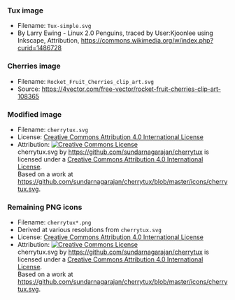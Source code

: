 ### Tux image
* Filename: ```Tux-simple.svg```
* By Larry Ewing - Linux 2.0 Penguins, traced by User:Kjoonlee using Inkscape, Attribution, https://commons.wikimedia.org/w/index.php?curid=1486728


### Cherries image
* Filename: ```Rocket_Fruit_Cherries_clip_art.svg```
* Source: https://4vector.com/free-vector/rocket-fruit-cherries-clip-art-108365

### Modified image
* Filename: ```cherrytux.svg```
* License: [Creative Commons Attribution 4.0 International License](http://creativecommons.org/licenses/by/4.0/)
* Attribution: <a rel="license" href="http://creativecommons.org/licenses/by/4.0/"><img alt="Creative Commons License" style="border-width:0" src="https://i.creativecommons.org/l/by/4.0/80x15.png" /></a><br /><span xmlns:dct="http://purl.org/dc/terms/" href="http://purl.org/dc/dcmitype/StillImage" property="dct:title" rel="dct:type">cherrytux.svg</span> by <a xmlns:cc="http://creativecommons.org/ns#" href="https://github.com/sundarnagarajan/cherrytux" property="cc:attributionName" rel="cc:attributionURL">https://github.com/sundarnagarajan/cherrytux</a> is licensed under a <a rel="license" href="http://creativecommons.org/licenses/by/4.0/">Creative Commons Attribution 4.0 International License</a>.<br />Based on a work at <a xmlns:dct="http://purl.org/dc/terms/" href="https://github.com/sundarnagarajan/cherrytux/blob/master/icons/cherrytux.svg" rel="dct:source">https://github.com/sundarnagarajan/cherrytux/blob/master/icons/cherrytux.svg</a>.

### Remaining PNG icons
* Filename: ```cherrytux*.png```
* Derived at various resolutions from ```cherrytux.svg```
* License: [Creative Commons Attribution 4.0 International License](http://creativecommons.org/licenses/by/4.0/)
* Attribution: <a rel="license" href="http://creativecommons.org/licenses/by/4.0/"><img alt="Creative Commons License" style="border-width:0" src="https://i.creativecommons.org/l/by/4.0/80x15.png" /></a><br /><span xmlns:dct="http://purl.org/dc/terms/" href="http://purl.org/dc/dcmitype/StillImage" property="dct:title" rel="dct:type">cherrytux.svg</span> by <a xmlns:cc="http://creativecommons.org/ns#" href="https://github.com/sundarnagarajan/cherrytux" property="cc:attributionName" rel="cc:attributionURL">https://github.com/sundarnagarajan/cherrytux</a> is licensed under a <a rel="license" href="http://creativecommons.org/licenses/by/4.0/">Creative Commons Attribution 4.0 International License</a>.<br />Based on a work at <a xmlns:dct="http://purl.org/dc/terms/" href="https://github.com/sundarnagarajan/cherrytux/blob/master/icons/cherrytux.svg" rel="dct:source">https://github.com/sundarnagarajan/cherrytux/blob/master/icons/cherrytux.svg</a>.
